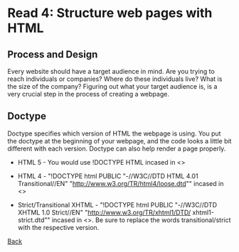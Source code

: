 # Read 4: Structure web pages with HTML

## Process and Design

Every website should have a target audience in mind. Are you trying to reach individuals or companies? Where do these individuals live? What is the size of the company? Figuring out what your target audience is, is a very crucial step in the process of creating a webpage.

## Doctype

Doctype specifies which version of HTML the webpage is using. You put the doctype at the beginning of your webpage, and the code looks a little bit different with each version. Doctype can also help render a page properly.

* HTML 5 - You would use !DOCTYPE HTML incased in <>

* HTML 4 - "!DOCTYPE html PUBLIC
"-//W3C//DTD HTML 4.01 Transitional//EN" "http://www.w3.org/TR/html4/loose.dtd"" incased in <>

* Strict/Transitional XHTML - "!DOCTYPE html PUBLIC
"-//W3C//DTD XHTML 1.0 Strict//EN" "http://www.w3.org/TR/xhtml1/DTD/
xhtml1-strict.dtd"" incased in <>. Be sure to replace the words transitional/strict with the respective version.

[Back](https://dylanmunson.github.io/reading-notes/)
